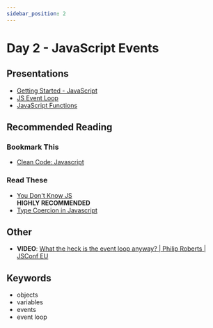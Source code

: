 ```yaml
---
sidebar_position: 2
---
```


# Day 2 - JavaScript Events

## Presentations

* [Getting Started - JavaScript](https://docs.google.com/presentation/d/1nY5IWiZ4_OPO-NitYqX6SHB3AbOYfo6EcnLnYgyC8oA/edit?usp=sharing)
* [JS Event Loop](https://docs.google.com/presentation/d/1-k0RR3bCRKXj3ujPsniacpW5sRjRgF6SAjvzZAnXZPQ/edit?usp=sharing)
* [JavaScript Functions](https://docs.google.com/presentation/d/1v-F7oxkXfVgEvAOwhinHt0jiXpCJBOKxeizxYkL3ME4/edit?usp=sharing)

## Recommended Reading

### Bookmark This

* [Clean Code: Javascript](https://github.com/ryanmcdermott/clean-code-javascript#introduction)

### Read These

* [You Don't Know JS](https://github.com/getify/You-Dont-Know-JS)<br/>__HIGHLY RECOMMENDED__
* [Type Coercion in Javascript](https://medium.com/codezillas/let-me-coerce-you-into-liking-javascripts-dynamic-typing-system-3cd22c19cb64)

## Other

* __VIDEO__: [What the heck is the event loop anyway? | Philip Roberts | JSConf EU](https://www.youtube.com/watch?v=8aGhZQkoFbQ)

## Keywords

* objects
* variables
* events
* event loop
